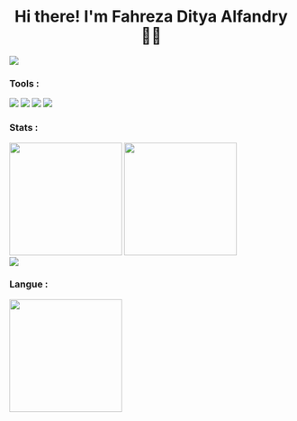 # <h1 align="center"> Hi there! I'm Fahreza Ditya Alfandry 🤙🤙 </h1>

<a href="https://www.youtube.com/watch?v=l_YYz41jHjc"><img src="https://user-images.githubusercontent.com/73097560/115834477-dbab4500-a447-11eb-908a-139a6edaec5c.gif"></a>


### Tools :
<p>
  <img src="https://img.shields.io/badge/OS-Ubuntu-orange?&logo=ubuntu&logoColor=white" />
  <img src="https://img.shields.io/badge/OS-Windows-blue?&logo=windows&logoColor=white" />
  <img src="https://img.shields.io/badge/Text%20Editor-Android%20Studio-lightgreen?&logo=android%20studio&logoColor=white" />
  <img src="https://gpvc.arturio.dev/fhrzdty31" />
</p>

### Stats :
<p>
  <img src="https://github-readme-stats.vercel.app/api?username=fhrzdty31&show_icons=true&theme=github_dark" height=200 />
  <img src="https://github-readme-streak-stats.herokuapp.com/?user=fhrzdty31&theme=tokyonight_duo" height=200 />
  <br>
  <img src="https://activity-graph.herokuapp.com/graph?username=fhrzdty31&theme=react-dark" />
</p>

### Langue :
<img src="https://github-readme-stats.vercel.app/api/top-langs/?username=fhrzdty31&layout=compact&theme=tokyonight" height=200 />
